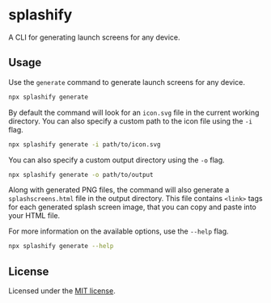# splashify

A CLI for generating launch screens for any device.

## Usage

Use the `generate` command to generate launch screens for any device.

```bash
npx splashify generate
```

By default the command will look for an `icon.svg` file in the current working directory. You can also specify a custom path to the icon file using the `-i` flag.

```bash
npx splashify generate -i path/to/icon.svg
```

You can also specify a custom output directory using the `-o` flag.

```bash
npx splashify generate -o path/to/output
```

Along with generated PNG files, the command will also generate a `splashscreens.html` file in the output directory. This file contains `<link>` tags for each generated splash screen image, that you can copy and paste into your HTML file.

For more information on the available options, use the `--help` flag.

```bash
npx splashify generate --help
```

## License

Licensed under the [MIT license](https://github.com/valentinpolitov/splashify/blob/main/LICENSE.md).
